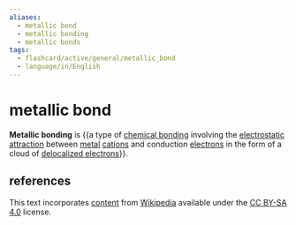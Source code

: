 ```yaml
---
aliases:
  - metallic bond
  - metallic bonding
  - metallic bonds
tags:
  - flashcard/active/general/metallic_bond
  - language/in/English
---
```


# metallic bond

__Metallic bonding__ is {{a type of [chemical bonding](chemical%20bond.md) involving the [electrostatic attraction](Coulomb's%20law.md) between [metal](metal.md) [cations](ion.md) and conduction [electrons](electron.md) in the form of a cloud of [delocalized electrons](delocalized%20electron.md)}}.

## references

This text incorporates [content](https://en.wikipedia.org/wiki/metallic_bond) from [Wikipedia](Wikipedia.md) available under the [CC BY-SA 4.0](https://creativecommons.org/licenses/by-sa/4.0/) license.

